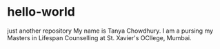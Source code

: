 # hello-world
just another repository
My name is Tanya Chowdhury. I am a pursing my Masters in Lifespan Counselling at St. Xavier's OCllege, Mumbai. 
